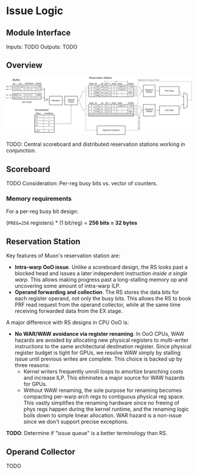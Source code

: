 Issue Logic
===========

## Module Interface

Inputs: TODO
Outputs: TODO

## Overview

![Issue stage](fig/issue.svg)

TODO: Central scoreboard and distributed reservation stations working in conjunction.

## Scoreboard

TODO Consideration: Per-reg busy bits vs. vector of counters.

### Memory requirements

For a per-reg busy bit design:

(`PREG=256` registers) * (1 bit/reg) = **256 bits = 32 bytes**

## Reservation Station

Key features of Muon's reservation station are:

* **Intra-warp OoO issue**.  Unlike a scoreboard design, the RS looks past a
  blocked head and issues a later independent instruction *inside a single
  warp.* This allows making progress past a long-stalling memory op and
  uncovering some amount of intra-warp ILP.
* **Operand forwarding and collection**.  The RS stores the data bits for each
  register operand, not only the busy bits.  This allows the RS to book PRF
  read request from the operand collector, while at the same time receiving
  forwarded data from the EX stage.

A major difference with RS designs in CPU OoO is:

* **No WAR/WAW avoidance via register renaming**.  In OoO CPUs, WAW hazards are
  avoided by allocating new physical registers to multi-writer instructions to
  the same architectural destination register.  Since physical register budget
  is tight for GPUs, we resolve WAW simply by stalling issue until previous
  writes are complete. This choice is backed up by three reasons:
  * Kernel writers frequently unroll loops to amortize branching costs and
    increase ILP.  This eliminates a major source for WAW hazards for GPUs.
  * Without WAW renaming, the sole purpose for renaming becomes compacting
    per-warp arch regs to contiguous physical reg space.  This vastly
    simplifies the renaming hardware since no freeing of phys regs happen
    during the kernel runtime, and the renaming logic boils down to simple
    linear allocation.
  WAR hazard is a non-issue since we don't support precise exceptions.

**TODO**: Determine if "issue queue" is a better terminology than RS.

Operand Collector
-----------------

TODO
